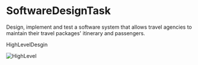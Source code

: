 # SoftwareDesignTask
Design, implement and test a software system that allows travel agencies to maintain their travel packages' itinerary and passengers.

HighLevelDesgin

![HighLevel](https://github.com/harshith1118/SoftwareDesignTask/assets/135295464/2fdade2c-a421-4756-bc98-6070a6597bff)
